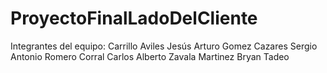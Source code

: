 # ProyectoFinalLadoDelCliente
Integrantes del equipo:
Carrillo Aviles Jesús Arturo
Gomez Cazares Sergio Antonio
Romero Corral Carlos Alberto
Zavala Martinez Bryan Tadeo
